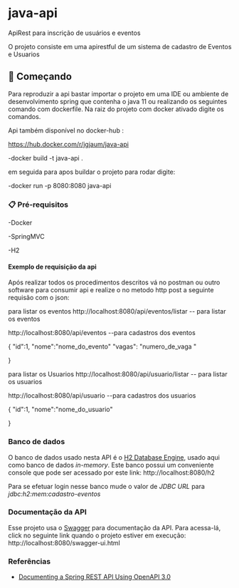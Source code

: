 # java-api
ApiRest para inscrição de usuários e eventos 


O projeto consiste em uma apirestful de um sistema de cadastro de Eventos e Usuarios 

## 🚀 Começando

Para reproduzir a api bastar importar o projeto em uma IDE ou ambiente de desenvolvimento spring que contenha o java 11 ou realizando os seguintes comando com dockerfile. 
Na raiz do projeto com docker ativado digite os comandos. 

Api também disponível no docker-hub : 

https://hub.docker.com/r/jgjaum/java-api

-docker build -t java-api . 

em seguida para apos buildar o projeto para rodar digite: 

-docker run -p 8080:8080 java-api 

### 📋 Pré-requisitos

-Docker

-SpringMVC

-H2
  

#### Exemplo de requisição da api 

Após realizar todos os procedimentos descritos vá no postman ou outro software para consumir api e realize o no metodo http post  a seguinte requisão com o json:

para listar os eventos 
http://localhost:8080/api/eventos/listar  -- para listar os eventos 

http://localhost:8080/api/eventos --para cadastros dos eventos 
       
 
 {
    "id":1,
    "nome":"nome_do_evento"
    "vagas": "numero_de_vaga "
    

}

para listar os Usuarios
http://localhost:8080/api/usuario/listar  -- para listar os usuarios

http://localhost:8080/api/usuario --para cadastros dos usuarios
    
 
   {
    "id":1,
    "nome":"nome_do_usuario" 

}

### Banco de dados
O banco de dados usado nesta API é o [H2 Database Engine](https://www.h2database.com/), usado aqui como banco de dados _in-memory_.
Este banco possui um conveniente console que pode ser acessado por este link:
http://localhost:8080/h2

Para se efetuar login nesse banco mude o valor de _JDBC URL_ para _jdbc:h2:mem:cadastro-eventos_ 

### Documentação da API
Esse projeto usa o [Swagger](https://swagger.io/) para documentação da API. 
Para acessa-lá, click no seguinte link quando o projeto estiver em execução: 
http://localhost:8080/swagger-ui.html

### Referências
- [Documenting a Spring REST API Using OpenAPI 3.0](https://www.baeldung.com/spring-rest-openapi-documentation)